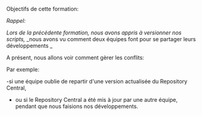 
Objectifs de cette formation:

_Rappel:_

_Lors de la précédente formation,_
_nous avons appris à versionner nos scripts,_
_nous avons vu comment deux équipes font pour se partager leurs développements _
 
 


A présent, nous allons voir comment gèrer les conflits: 

Par exemple:

-si une équipe oublie de repartir d'une version actualisée du Repository Central,

- ou si le Repository Central a été mis à jour par une autre équipe, pendant que nous faisions nos développements.

